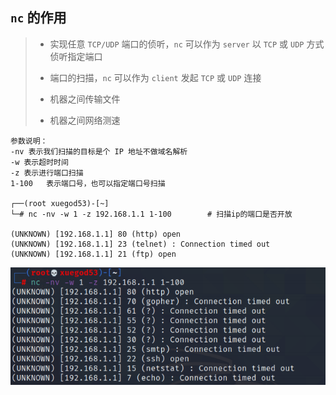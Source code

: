 
## `nc` 的作用


> - 实现任意 `TCP/UDP` 端口的侦听，`nc` 可以作为 `server` 以 `TCP` 或 `UDP` 方式侦听指定端口
> 
> - 端口的扫描，`nc` 可以作为 `client` 发起 `TCP` 或 `UDP` 连接
> 
> - 机器之间传输文件
> 
> - 机器之间网络测速


```kali
参数说明：
-nv 表示我们扫描的目标是个 IP 地址不做域名解析
-w 表示超时时间
-z 表示进行端口扫描
1-100	表示端口号，也可以指定端口号扫描

┌──(root xuegod53)-[~]
└─# nc -nv -w 1 -z 192.168.1.1 1-100		# 扫描ip的端口是否开放

(UNKNOWN) [192.168.1.1] 80 (http) open
(UNKNOWN) [192.168.1.1] 23 (telnet) : Connection timed out
(UNKNOWN) [192.168.1.1] 21 (ftp) open
```

<img src="assets/image/渗透测试系统Kali_Linux/netcat/nc的作用/使用 nc 扫描端口.png" alt="使用 nc 扫描端口" align=center />


